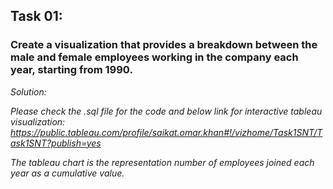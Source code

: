 ## Task 01:
### Create a visualization that provides a breakdown between the male and female employees working in the company each year, starting from 1990. 

<i> Solution:

Please check the .sql file for the code and below link for interactive tableau visualization:
https://public.tableau.com/profile/saikat.omar.khan#!/vizhome/Task1SNT/Task1SNT?publish=yes 

The tableau chart is the representation number of employees joined each year as a cumulative value. 

